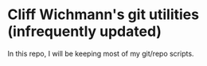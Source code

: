 # Cliff Wichmann's git utilities (infrequently updated)

In this repo, I will be keeping most of my git/repo scripts.

